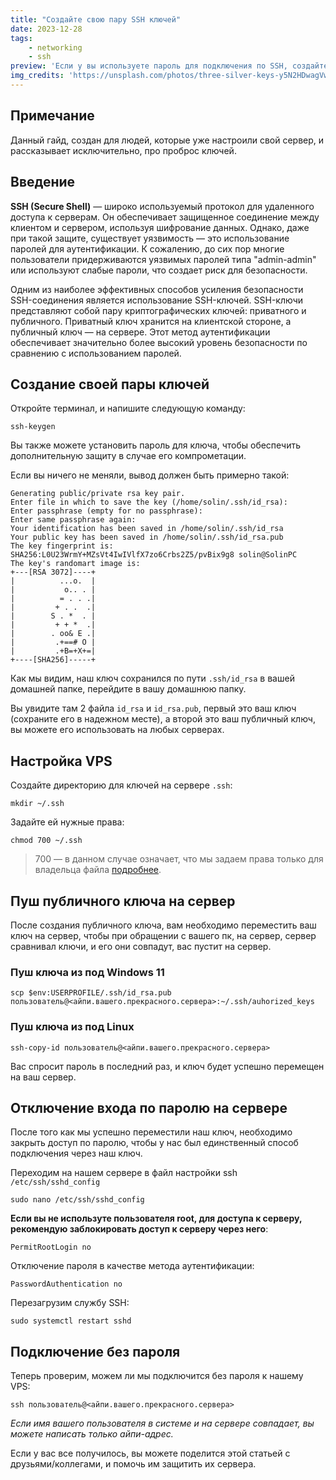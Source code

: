 ```yaml
---
title: "Создайте свою пару SSH ключей"
date: 2023-12-28
tags:
    - networking
    - ssh
preview: 'Если у вы используете пароль для подключения по SSH, создайте вместо этого свой SSH-ключ.'
img_credits: 'https://unsplash.com/photos/three-silver-keys-y5N2HDwagVw'
---
```


## Примечание

Данный гайд, создан для людей, которые уже настроили свой сервер, и рассказывает исключительно, про проброс ключей.

## Введение

**SSH (Secure Shell)** — широко используемый протокол для удаленного доступа к серверам. Он обеспечивает защищенное соединение между клиентом и сервером, используя шифрование данных. Однако, даже при такой защите, существует уязвимость — это использование паролей для аутентификации. К сожалению, до сих пор многие пользователи придерживаются уязвимых паролей типа "admin-admin" или используют слабые пароли, что создает риск для безопасности.

Одним из наиболее эффективных способов усиления безопасности SSH-соединения является использование SSH-ключей. SSH-ключи представляют собой пару криптографических ключей: приватного и публичного. Приватный ключ хранится на клиентской стороне, а публичный ключ — на сервере. Этот метод аутентификации обеспечивает значительно более высокий уровень безопасности по сравнению с использованием паролей.

## Создание своей пары ключей

Откройте терминал, и напишите следующую команду:

```
ssh-keygen
```

Вы также можете установить пароль для ключа, чтобы обеспечить дополнительную защиту в случае его компрометации.

Если вы ничего не меняли, вывод должен быть примерно такой:

```
Generating public/private rsa key pair.
Enter file in which to save the key (/home/solin/.ssh/id_rsa):
Enter passphrase (empty for no passphrase):
Enter same passphrase again:
Your identification has been saved in /home/solin/.ssh/id_rsa
Your public key has been saved in /home/solin/.ssh/id_rsa.pub
The key fingerprint is:
SHA256:L0U23WrmY+MZsVt4IwIVlfX7zo6Crbs2Z5/pvBix9g8 solin@SolinPC
The key's randomart image is:
+---[RSA 3072]----+
|          ...o.  |
|           o.. . |
|          = . . .|
|         + . .  .|
|        S . *  . |
|         + + *  .|
|        . oo& E .|
|         .+==# O |
|         .+B=+X+=|
+----[SHA256]-----+
```

Как мы видим, наш ключ сохранился по пути `.ssh/id_rsa` в вашей домашней папке, перейдите в вашу домашнюю папку.

Вы увидите там 2 файла `id_rsa` и `id_rsa.pub`, первый это ваш ключ (сохраните его в надежном месте), а второй это ваш публичный ключ, вы можете его использовать на любых серверах.

## Настройка VPS

Создайте директорию для ключей на сервере `.ssh`:

```
mkdir ~/.ssh
```

Задайте ей нужные права:

```
chmod 700 ~/.ssh
```

> 700 — в данном случае означает, что мы задаем права только для владельца файла [подробнее](https://ru.wikipedia.org/wiki/Chmod).

## Пуш публичного ключа на сервер

После создания публичного ключа, вам необходимо переместить ваш ключ на сервер, чтобы при обращении с вашего пк, на сервер, сервер сравнивал ключи, и его они совпадут, вас пустит на сервер.

### Пуш ключа из под Windows 11

```
scp $env:USERPROFILE/.ssh/id_rsa.pub пользователь@<айпи.вашего.прекрасного.сервера>:~/.ssh/auhorized_keys
```

### Пуш ключа из под Linux

```
ssh-copy-id пользователь@<айпи.вашего.прекрасного.сервера>
```

Вас спросит пароль в последний раз, и ключ будет успешно перемещен на ваш сервер.

## Отключение входа по паролю на сервере

После того как мы успешно переместили наш ключ, необходимо закрыть доступ по паролю, чтобы у нас был единственный способ подключения через наш ключ.

Переходим на нашем сервере в файл настройки ssh `/etc/ssh/sshd_config`

```
sudo nano /etc/ssh/sshd_config
```

**Если вы не используте пользователя root, для доступа к серверу, рекомендую заблокировать доступ к серверу через него**:

```
PermitRootLogin no
```

Отключение пароля в качестве метода аутентификации:

```
PasswordAuthentication no
```

Перезагрузим службу SSH:

```
sudo systemctl restart sshd
```

## Подключение без пароля

Теперь проверим, можем ли мы подключится без пароля к нашему VPS:

```
ssh пользователь@<айпи.вашего.прекрасного.сервера>
```

*Если имя вашего пользователя в системе и на сервере совпадает, вы можете написать только айпи-адрес.*

Если у вас все получилось, вы можете поделится этой статьей с друзьями/коллегами, и помочь им защитить их сервера.